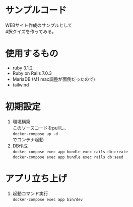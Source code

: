 # サンプルコード

WEBサイト作成のサンプルとして<br>
4択クイズを作ってみる。

# 使用するもの

* ruby 3.1.2
* Ruby on Rails 7.0.3
* MariaDB (M1 mac調整が面倒だったので)
* tailwind

# 初期設定

1. 環境構築<br>
   このソースコードをpullし、<br>
   `docker-compose up -d`<br>
   でコンテナ起動
2. DB作成<br>
  `docker-compose exec app bundle exec rails db:create`<br>
  `docker-compose exec app bundle exec rails db:seed`

# アプリ立ち上げ

1. 起動コマンド実行<br>
  `docker-compose exec app bin/dev`
